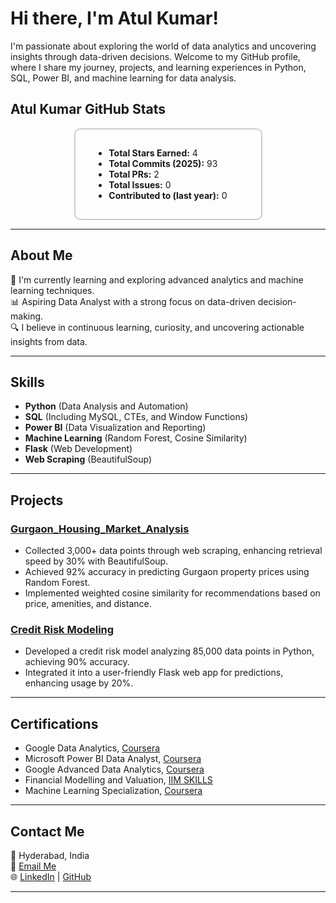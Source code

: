 # Hi there, I'm Atul Kumar! 

I'm passionate about exploring the world of data analytics and uncovering insights through data-driven decisions. Welcome to my GitHub profile, where I share my journey, projects, and learning experiences in Python, SQL, Power BI, and machine learning for data analysis.

## Atul Kumar GitHub Stats
<div style="border: 2px solid #ccc; border-radius: 10px; padding: 15px; padding-left: 30px; width: 50%; margin: 0 auto; text-align: left;">
  <ul>
    <li><strong>Total Stars Earned:</strong> 4</li>
    <li><strong>Total Commits (2025):</strong> 93</li>
    <li><strong>Total PRs:</strong> 2</li>
    <li><strong>Total Issues:</strong> 0</li>
    <li><strong>Contributed to (last year):</strong> 0</li>
  </ul>
</div>



---

## About Me
🌱 I'm currently learning and exploring advanced analytics and machine learning techniques.  
📊 Aspiring Data Analyst with a strong focus on data-driven decision-making.  
🔍 I believe in continuous learning, curiosity, and uncovering actionable insights from data.

---

## Skills
- **Python** (Data Analysis and Automation)  
- **SQL** (Including MySQL, CTEs, and Window Functions)  
- **Power BI** (Data Visualization and Reporting)  
- **Machine Learning** (Random Forest, Cosine Similarity)  
- **Flask** (Web Development)  
- **Web Scraping** (BeautifulSoup)

---

## Projects

### [Gurgaon_Housing_Market_Analysis](https://github.com/atulkumar7810/Gurgaon_Housing_Market_Analysis)
- Collected 3,000+ data points through web scraping, enhancing retrieval speed by 30% with BeautifulSoup.
- Achieved 92% accuracy in predicting Gurgaon property prices using Random Forest.
- Implemented weighted cosine similarity for recommendations based on price, amenities, and distance.

### [Credit Risk Modeling](https://github.com/atulkumar7810/Credit-Risk-Modeling)
- Developed a credit risk model analyzing 85,000 data points in Python, achieving 90% accuracy.
- Integrated it into a user-friendly Flask web app for predictions, enhancing usage by 20%.

---

## Certifications
- Google Data Analytics, [Coursera](https://www.coursera.org/account/accomplishments/professional-cert/F9MFBHMY6234)  
- Microsoft Power BI Data Analyst, [Coursera](https://www.coursera.org/account/accomplishments/professional-cert/BMQ511WM3JM5)  
- Google Advanced Data Analytics, [Coursera](https://www.coursera.org/account/accomplishments/professional-cert/5N03NTKGEDD3)  
- Financial Modelling and Valuation, [IIM SKILLS](https://lms.iimskills.in/certificates/a06e2edb56ef6c9f228ce2ff405f12e4/)  
- Machine Learning Specialization, [Coursera](https://coursera.org/share/2ace6fdd0955e82e38f747d0166c9099)

  
---

## Contact Me
📍 Hyderabad, India  
📧 [Email Me](mailto:atulkumarsingh7810@gmail.com)  
🌐 [LinkedIn](https://www.linkedin.com/in/atulkumar-s/) | [GitHub](https://github.com/atulkumar7810)

---
